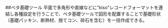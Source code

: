 ##ベタ基礎ツール
平面で多角形や直線などに"kiso"レコードフォーマットを連結し各種設定を行うことで、ベタ基礎ツールで図形を配置することで基礎形状（基礎パッキン、断熱材、捨てコン、砕石を含む）を一括作成できる。

